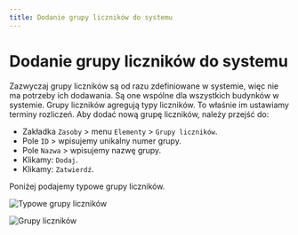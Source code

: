 ```yaml
---
title: Dodanie grupy liczników do systemu
---
```

# Dodanie grupy liczników do systemu

Zazwyczaj grupy liczników są od razu zdefiniowane w systemie, więc nie ma potrzeby ich dodawania. Są one wspólne dla wszystkich budynków w systemie. Grupy liczników agregują typy liczników. To właśnie im ustawiamy terminy rozliczeń. Aby dodać nową grupę liczników, należy przejść do:

- Zakładka `Zasoby` > menu `Elementy` > `Grupy liczników`.
- Pole `ID` > wpisujemy unikalny numer grupy.
- Pole `Nazwa` > wpisujemy nazwę grupy.
- Klikamy: `Dodaj`.
- Klikamy: `Zatwierdź`.

Poniżej podajemy typowe grupy liczników.

![Typowe grupy liczników](typowegrupylicnzikow.png)

![Grupy liczników](grupylicznikow.gif)
